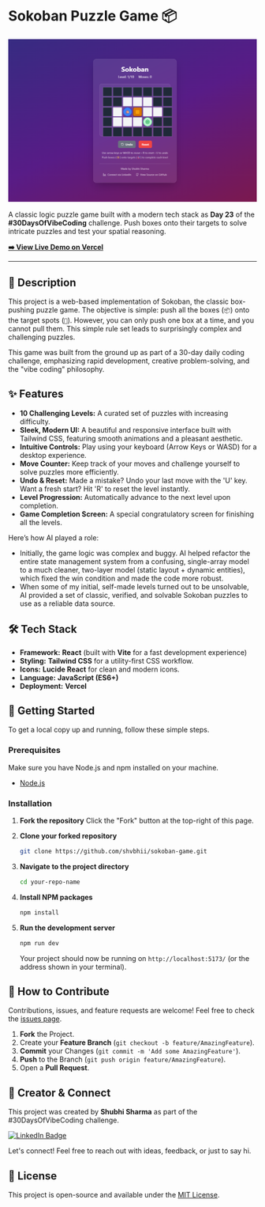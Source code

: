#  Sokoban Puzzle Game 📦

![Sokoban Gameplay Demo](./public/Screenshot%202025-07-24%20001734.png) 


A classic logic puzzle game built with a modern tech stack as **Day 23** of the **#30DaysOfVibeCoding** challenge. Push boxes onto their targets to solve intricate puzzles and test your spatial reasoning.

**[➡️ View Live Demo on Vercel](https://sokoban-game-nine.vercel.app/)** 

---

## 📜 Description

This project is a web-based implementation of Sokoban, the classic box-pushing puzzle game. The objective is simple: push all the boxes (`📦`) onto the target spots (`🎯`). However, you can only push one box at a time, and you cannot pull them. This simple rule set leads to surprisingly complex and challenging puzzles.

This game was built from the ground up as part of a 30-day daily coding challenge, emphasizing rapid development, creative problem-solving, and the "vibe coding" philosophy.

## ✨ Features

*   **10 Challenging Levels:** A curated set of puzzles with increasing difficulty.
*   **Sleek, Modern UI:** A beautiful and responsive interface built with Tailwind CSS, featuring smooth animations and a pleasant aesthetic.
*   **Intuitive Controls:** Play using your keyboard (Arrow Keys or WASD) for a desktop experience.
*   **Move Counter:** Keep track of your moves and challenge yourself to solve puzzles more efficiently.
*   **Undo & Reset:** Made a mistake? Undo your last move with the 'U' key. Want a fresh start? Hit 'R' to reset the level instantly.
*   **Level Progression:** Automatically advance to the next level upon completion.
*   **Game Completion Screen:** A special congratulatory screen for finishing all the levels.

Here’s how AI played a role:

*  Initially, the game logic was complex and buggy. AI helped refactor the entire state management system from a confusing, single-array model to a much cleaner, two-layer model (static layout + dynamic entities), which fixed the win condition and made the code more robust.
* When some of my initial, self-made levels turned out to be unsolvable, AI provided a set of classic, verified, and solvable Sokoban puzzles to use as a reliable data source.


## 🛠️ Tech Stack

*   **Framework:** **React** (built with **Vite** for a fast development experience)
*   **Styling:** **Tailwind CSS** for a utility-first CSS workflow.
*   **Icons:** **Lucide React** for clean and modern icons.
*   **Language:** **JavaScript (ES6+)**
*   **Deployment:** **Vercel**

## 🚀 Getting Started

To get a local copy up and running, follow these simple steps.

### Prerequisites

Make sure you have Node.js and npm installed on your machine.
*   [Node.js](https://nodejs.org/)

### Installation

1.  **Fork the repository**
    Click the "Fork" button at the top-right of this page.

2.  **Clone your forked repository**
    ```sh
    git clone https://github.com/shvbhii/sokoban-game.git

    ```

3.  **Navigate to the project directory**
    ```sh
    cd your-repo-name
    ```

4.  **Install NPM packages**
    ```sh
    npm install
    ```

5.  **Run the development server**
    ```sh
    npm run dev
    ```
    Your project should now be running on `http://localhost:5173/` (or the address shown in your terminal).

## 🤝 How to Contribute

Contributions, issues, and feature requests are welcome! Feel free to check the [issues page](https://github.com/shvbhii/sokoban-game.git).

1.  **Fork** the Project.
2.  Create your **Feature Branch** (`git checkout -b feature/AmazingFeature`).
3.  **Commit** your Changes (`git commit -m 'Add some AmazingFeature'`).
4.  **Push** to the Branch (`git push origin feature/AmazingFeature`).
5.  Open a **Pull Request**.

## 👤 Creator & Connect

This project was created by **Shubhi Sharma** as part of the #30DaysOfVibeCoding challenge.

[![LinkedIn Badge](https://img.shields.io/badge/-Shubhi-blue?style=for-the-badge&logo=linkedin&logoColor=white&link=https://www.linkedin.com/in/shvbhi/)](https://www.linkedin.com/in/shvbhi)

Let's connect! Feel free to reach out with ideas, feedback, or just to say hi.

## 📜 License

This project is open-source and available under the [MIT License](LICENSE.txt).
